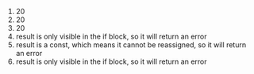 1. 20
2. 20
3. 20
4. result is only visible in the if block, so it will return an error
5. result is a const, which means it cannot be reassigned, so it will return an error
6. result is only visible in the if block, so it will return an error
